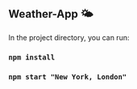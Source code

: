
## Weather-App 🌤

In the project directory, you can run:
### `npm install`
### `npm start "New York, London"`
